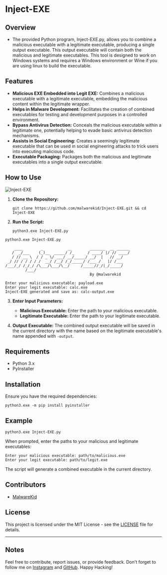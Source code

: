 # Inject-EXE

## Overview

- The provided Python program, Inject-EXE.py, allows you to combine a malicious executable with a legitimate executable, producing a single output executable. This output executable will contain both the malicious and legitimate executables. This tool is designed to work on Windows systems and requires a Windows environment or Wine if you are using linux to build the executable.

## Features

- **Malicious EXE Embedded into Legit EXE:** Combines a malicious executable with a legitimate executable, embedding the malicious content within the legitimate wrapper.
- **Helps in Malware Development:** Facilitates the creation of combined executables for testing and development purposes in a controlled environment.
- **Bypass Antivirus Detection:** Conceals the malicious executable within a legitimate one, potentially helping to evade basic antivirus detection mechanisms.
- **Assists in Social Engineering:** Creates a seemingly legitimate executable that can be used in social engineering attacks to trick users into executing malicious code.
- **Executable Packaging:** Packages both the malicious and legitimate executables into a single output executable.

## How to Use

![Inject-EXE](https://github.com/malwarekid/Inject-EXE/assets/91931069/baaebb95-c22e-4642-8611-8ef0bce736af)


1. **Clone the Repository:**

    `git clone https://github.com/malwarekid/Inject-EXE.git && cd Inject-EXE`

2. **Run the Script:**

    `python3.exe Inject-EXE.py`

```
python3.exe Inject-EXE.py

    ____        _           __        _______  __ ______
   /  _/___    (_)__  _____/ /_      / ____/ |/ // ____/
   / // __ \  / / _ \/ ___/ __/_____/ __/  |   // __/
 _/ // / / / / /  __/ /__/ /_/_____/ /___ /   |/ /___
/___/_/ /_/_/ /\___/\___/\__/     /_____//_/|_/_____/
         /___/
                                      By @malwarekid

Enter your malicious executable: payload.exe
Enter your legit executable: calc.exe
Inject-EXE generated and save as: calc-output.exe
```

3. **Enter Input Parameters:**

   - **Malicious Executable:** Enter the path to your malicious executable.
   - **Legitimate Executable:** Enter the path to your legitimate executable.

4. **Output Executable:** The combined output executable will be saved in the current directory with the name based on the legitimate executable's name appended with `-output`.

## Requirements

- Python 3.x
- PyInstaller

## Installation

Ensure you have the required dependencies:

`python3.exe -m pip install pyinstaller`

## Example

`python3.exe Inject-EXE.py`


When prompted, enter the paths to your malicious and legitimate executables:

```
Enter your malicious executable: path/to/malicious.exe
Enter your legit executable: path/to/legit.exe
```
The script will generate a combined executable in the current directory.


## Contributors

- [MalwareKid](https://github.com/malwarekid)

## License

This project is licensed under the MIT License - see the [LICENSE](LICENSE) file for details.

---

## Notes

Feel free to contribute, report issues, or provide feedback. Don't forget to follow me on [Instagram](https://www.instagram.com/malwarekid/) and [GitHub](https://github.com/malwarekid/). Happy Hacking!
